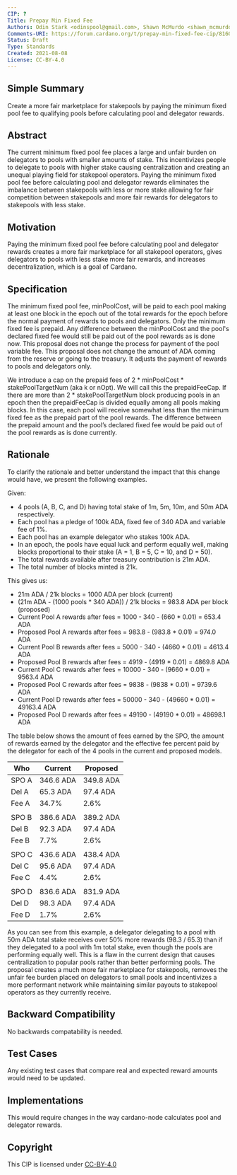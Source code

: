 ```yaml
---
CIP: ?
Title: Prepay Min Fixed Fee
Authors: Odin Stark <odinspool@gmail.com>, Shawn McMurdo <shawn_mcmurdo@yahoo.com>
Comments-URI: https://forum.cardano.org/t/prepay-min-fixed-fee-cip/81605
Status: Draft
Type: Standards
Created: 2021-08-08
License: CC-BY-4.0
---
```


## Simple Summary

Create a more fair marketplace for stakepools by paying the minimum fixed pool fee to qualifying pools before calculating pool and delegator rewards.

## Abstract

The current minimum fixed pool fee places a large and unfair burden on delegators to pools with smaller amounts of stake.
This incentivizes people to delegate to pools with higher stake causing centralization and creating an unequal playing field for stakepool operators.
Paying the minimum fixed pool fee before calculating pool and delegator rewards eliminates the imbalance between stakepools with less or more stake allowing for fair competition between stakepools and more fair rewards for delegators to stakepools with less stake.

## Motivation

Paying the minimum fixed pool fee before calculating pool and delegator rewards creates a more fair marketplace for all stakepool operators, gives delegators to pools with less stake more fair rewards, and increases decentralization, which is a goal of Cardano.

## Specification

The minimum fixed pool fee, minPoolCost, will be paid to each pool making at least one block in the epoch out of the total rewards for the epoch before the normal payment of rewards to pools and delegators.
Only the minimum fixed fee is prepaid. Any difference between the minPoolCost and the pool's declared fixed fee would still be paid out of the pool rewards as is done now.
This proposal does not change the process for payment of the pool variable fee.
This proposal does not change the amount of ADA coming from the reserve or going to the treasury.
It adjusts the payment of rewards to pools and delegators only.

We introduce a cap on the prepaid fees of 2 * minPoolCost * stakePoolTargetNum (aka k or nOpt).
We will call this the prepaidFeeCap.
If there are more than 2 * stakePoolTargetNum block producing pools in an epoch then the prepaidFeeCap is divided equally among all pools making blocks.  In this case, each pool will receive somewhat less than the minimum fixed fee as the prepaid part of the pool rewards. The difference between the prepaid amount and the pool’s declared fixed fee would be paid out of the pool rewards as is done currently.


## Rationale

To clarify the rationale and better understand the impact that this change would have, we present the following examples.

Given:
* 4 pools (A, B, C, and D) having total stake of 1m, 5m, 10m, and 50m ADA respectively.
* Each pool has a pledge of 100k ADA, fixed fee of 340 ADA and variable fee of 1%.
* Each pool has an example delegator who stakes 100k ADA.
* In an epoch, the pools have equal luck and perform equally well, making blocks proportional to their stake (A = 1, B = 5, C = 10, and D = 50).
* The total rewards available after treasury contribution is 21m ADA.
* The total number of blocks minted is 21k.

This gives us:
* 21m ADA / 21k blocks = 1000 ADA per block (current)
* (21m ADA - (1000 pools * 340 ADA)) / 21k blocks = 983.8 ADA per block (proposed)
* Current Pool A rewards after fees = 1000 - 340 - (660 * 0.01) = 653.4 ADA
* Proposed Pool A rewards after fees = 983.8 - (983.8 * 0.01) = 974.0 ADA
* Current Pool B rewards after fees = 5000 - 340 - (4660 * 0.01) = 4613.4 ADA
* Proposed Pool B rewards after fees = 4919 - (4919 * 0.01) = 4869.8 ADA
* Current Pool C rewards after fees = 10000 - 340 - (9660 * 0.01) = 9563.4 ADA
* Proposed Pool C rewards after fees = 9838 - (9838 * 0.01) = 9739.6 ADA
* Current Pool D rewards after fees = 50000 - 340 - (49660 * 0.01) = 49163.4 ADA
* Proposed Pool D rewards after fees = 49190 - (49190 * 0.01) = 48698.1 ADA

The table below shows the amount of fees earned by the SPO, the amount of rewards earned by the delegator and the effective fee percent paid by the delegator for each of the 4 pools in the current and proposed models.

| Who   | Current   | Proposed  |
|-------|-----------|-----------|
| SPO A | 346.6 ADA | 349.8 ADA |
| Del A |  65.3 ADA |  97.4 ADA |
| Fee A |  34.7%    |   2.6%    |
|       |           |           |
| SPO B | 386.6 ADA | 389.2 ADA |
| Del B |  92.3 ADA |  97.4 ADA |
| Fee B |   7.7%    |   2.6%    |
|       |           |           |
| SPO C | 436.6 ADA | 438.4 ADA |
| Del C |  95.6 ADA |  97.4 ADA |
| Fee C |   4.4%    |   2.6%    |
|       |           |           |
| SPO D | 836.6 ADA | 831.9 ADA |
| Del D |  98.3 ADA |  97.4 ADA |
| Fee D |   1.7%    |   2.6%    |

As you can see from this example, a delegator delegating to a pool with 50m ADA total stake receives over 50% more rewards (98.3 / 65.3) than if they delegated to a pool with 1m total stake, even though the pools are performing equally well.
This is a flaw in the current design that causes centralization to popular pools rather than better performing pools.
The proposal creates a much more fair marketplace for stakepools, removes the unfair fee burden placed on delegators to small pools and incentivizes a more performant network while maintaining similar payouts to stakepool operators as they currently receive.

## Backward Compatibility

No backwards compatability is needed.

## Test Cases

Any existing test cases that compare real and expected reward amounts would need to be updated.

## Implementations

This would require changes in the way cardano-node calculates pool and delegator rewards.

## Copyright

This CIP is licensed under [CC-BY-4.0](https://creativecommons.org/licenses/by/4.0/legalcode)

